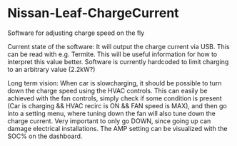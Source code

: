 # Nissan-Leaf-ChargeCurrent
Software for adjusting charge speed on the fly

Current state of the software:
It will output the charge current via USB. This can be read with e.g. Termite. This will be useful information for how to interpret this value better. Software is currently hardcoded to limit charging to an arbitrary value (2.2kW?)

Long term vision:
When car is slowcharging, it should be possible to turn down the charge speed using the HVAC controls. This can easily be achieved with the fan controls, simply check if some condition is present (Car is charging && HVAC recirc is ON && FAN speed is MAX), and then go into a setting menu, where tuning down the fan will also tune down the charge current. Very important to only go DOWN, since going up can damage electrical installations. The AMP setting can be visualized with the SOC% on the dashboard.
